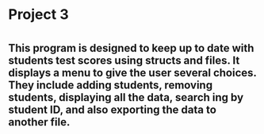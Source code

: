 <H1>
  Project 3
<H1/>

<h2>
  This program is designed to keep up to date with students test scores using structs and files. It displays a menu to give the user several choices. They include adding students, removing students, displaying all the data, search ing by student ID, and also exporting the data to another file.
  </h2>
